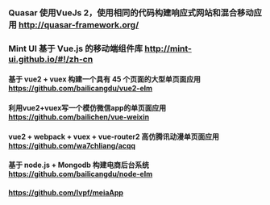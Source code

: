 ### Quasar 使用VueJs 2，使用相同的代码构建响应式网站和混合移动应用 http://quasar-framework.org/
### Mint UI 基于 Vue.js 的移动端组件库 http://mint-ui.github.io/#!/zh-cn
#### 基于 vue2 + vuex 构建一个具有 45 个页面的大型单页面应用  https://github.com/bailicangdu/vue2-elm
#### 利用vue2+vuex写一个模仿微信app的单页面应用 https://github.com/bailichen/vue-weixin
#### vue2 + webpack + vuex + vue-router2 高仿腾讯动漫单页面应用 https://github.com/wa7chliang/acqq
#### 基于 node.js + Mongodb 构建电商后台系统 https://github.com/bailicangdu/node-elm
#### https://github.com/lvpf/meiaApp











